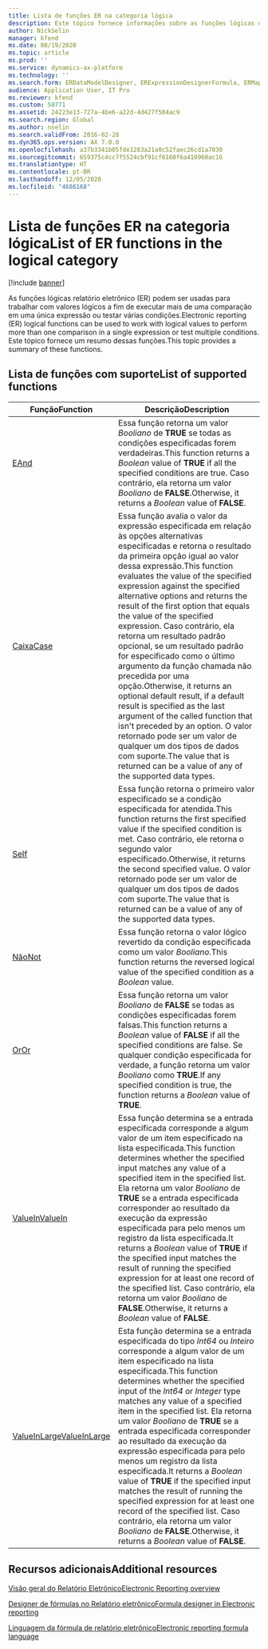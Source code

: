 ```yaml
---
title: Lista de funções ER na categoria lógica
description: Este tópico fornece informações sobre as funções lógicas que são compatíveis no relatório eletrônico (ER).
author: NickSelin
manager: kfend
ms.date: 08/19/2020
ms.topic: article
ms.prod: ''
ms.service: dynamics-ax-platform
ms.technology: ''
ms.search.form: ERDataModelDesigner, ERExpressionDesignerFormula, ERMappedFormatDesigner, ERModelMappingDesigner
audience: Application User, IT Pro
ms.reviewer: kfend
ms.custom: 58771
ms.assetid: 24223e13-727a-4be6-a22d-4d427f504ac9
ms.search.region: Global
ms.author: nselin
ms.search.validFrom: 2016-02-28
ms.dyn365.ops.version: AX 7.0.0
ms.openlocfilehash: a37b3341b05fde1283a21a0c52faec26cd1a7030
ms.sourcegitcommit: 659375c4cc7f5524cbf91cf6160f6a410960ac16
ms.translationtype: HT
ms.contentlocale: pt-BR
ms.lasthandoff: 12/05/2020
ms.locfileid: "4686168"
---
```

# <a name="list-of-er-functions-in-the-logical-category"></a><span data-ttu-id="e5f9a-103">Lista de funções ER na categoria lógica</span><span class="sxs-lookup"><span data-stu-id="e5f9a-103">List of ER functions in the logical category</span></span>

[!include [banner](../includes/banner.md)]

<span data-ttu-id="e5f9a-104">As funções lógicas relatório eletrônico (ER) podem ser usadas para trabalhar com valores lógicos a fim de executar mais de uma comparação em uma única expressão ou testar várias condições.</span><span class="sxs-lookup"><span data-stu-id="e5f9a-104">Electronic reporting (ER) logical functions can be used to work with logical values to perform more than one comparison in a single expression or test multiple conditions.</span></span> <span data-ttu-id="e5f9a-105">Este tópico fornece um resumo dessas funções.</span><span class="sxs-lookup"><span data-stu-id="e5f9a-105">This topic provides a summary of these functions.</span></span>

## <a name="list-of-supported-functions"></a><span data-ttu-id="e5f9a-106">Lista de funções com suporte</span><span class="sxs-lookup"><span data-stu-id="e5f9a-106">List of supported functions</span></span>

| <span data-ttu-id="e5f9a-107">Função</span><span class="sxs-lookup"><span data-stu-id="e5f9a-107">Function</span></span> | <span data-ttu-id="e5f9a-108">Descrição</span><span class="sxs-lookup"><span data-stu-id="e5f9a-108">Description</span></span> |
|----------|-------------|
| [<span data-ttu-id="e5f9a-109">E</span><span class="sxs-lookup"><span data-stu-id="e5f9a-109">And</span></span>](er-functions-logical-and.md)                       | <span data-ttu-id="e5f9a-110">Essa função retorna um valor *Booliano* de **TRUE** se todas as condições especificadas forem verdadeiras.</span><span class="sxs-lookup"><span data-stu-id="e5f9a-110">This function returns a *Boolean* value of **TRUE** if all the specified conditions are true.</span></span> <span data-ttu-id="e5f9a-111">Caso contrário, ela retorna um valor *Booliano* de **FALSE**.</span><span class="sxs-lookup"><span data-stu-id="e5f9a-111">Otherwise, it returns a *Boolean* value of **FALSE**.</span></span> |
| [<span data-ttu-id="e5f9a-112">Caixa</span><span class="sxs-lookup"><span data-stu-id="e5f9a-112">Case</span></span>](er-functions-logical-case.md)                     | <span data-ttu-id="e5f9a-113">Essa função avalia o valor da expressão especificada em relação às opções alternativas especificadas e retorna o resultado da primeira opção igual ao valor dessa expressão.</span><span class="sxs-lookup"><span data-stu-id="e5f9a-113">This function evaluates the value of the specified expression against the specified alternative options and returns the result of the first option that equals the value of the specified expression.</span></span> <span data-ttu-id="e5f9a-114">Caso contrário, ela retorna um resultado padrão opcional, se um resultado padrão for especificado como o último argumento da função chamada não precedida por uma opção.</span><span class="sxs-lookup"><span data-stu-id="e5f9a-114">Otherwise, it returns an optional default result, if a default result is specified as the last argument of the called function that isn't preceded by an option.</span></span> <span data-ttu-id="e5f9a-115">O valor retornado pode ser um valor de qualquer um dos tipos de dados com suporte.</span><span class="sxs-lookup"><span data-stu-id="e5f9a-115">The value that is returned can be a value of any of the supported data types.</span></span> |
| [<span data-ttu-id="e5f9a-116">Se</span><span class="sxs-lookup"><span data-stu-id="e5f9a-116">If</span></span>](er-functions-logical-if.md)                         | <span data-ttu-id="e5f9a-117">Essa função retorna o primeiro valor especificado se a condição especificada for atendida.</span><span class="sxs-lookup"><span data-stu-id="e5f9a-117">This function returns the first specified value if the specified condition is met.</span></span> <span data-ttu-id="e5f9a-118">Caso contrário, ele retorna o segundo valor especificado.</span><span class="sxs-lookup"><span data-stu-id="e5f9a-118">Otherwise, it returns the second specified value.</span></span> <span data-ttu-id="e5f9a-119">O valor retornado pode ser um valor de qualquer um dos tipos de dados com suporte.</span><span class="sxs-lookup"><span data-stu-id="e5f9a-119">The value that is returned can be a value of any of the supported data types.</span></span> |
| [<span data-ttu-id="e5f9a-120">Não</span><span class="sxs-lookup"><span data-stu-id="e5f9a-120">Not</span></span>](er-functions-logical-not.md)                       | <span data-ttu-id="e5f9a-121">Essa função retorna o valor lógico revertido da condição especificada como um valor *Booliano*.</span><span class="sxs-lookup"><span data-stu-id="e5f9a-121">This function returns the reversed logical value of the specified condition as a *Boolean* value.</span></span> |
| [<span data-ttu-id="e5f9a-122">Or</span><span class="sxs-lookup"><span data-stu-id="e5f9a-122">Or</span></span>](er-functions-logical-or.md)                         | <span data-ttu-id="e5f9a-123">Essa função retorna um valor *Booliano* de **FALSE** se todas as condições especificadas forem falsas.</span><span class="sxs-lookup"><span data-stu-id="e5f9a-123">This function returns a *Boolean* value of **FALSE** if all the specified conditions are false.</span></span> <span data-ttu-id="e5f9a-124">Se qualquer condição especificada for verdade, a função retorna um valor *Booliano* como **TRUE**.</span><span class="sxs-lookup"><span data-stu-id="e5f9a-124">If any specified condition is true, the function returns a *Boolean* value of **TRUE**.</span></span> |
| [<span data-ttu-id="e5f9a-125">ValueIn</span><span class="sxs-lookup"><span data-stu-id="e5f9a-125">ValueIn</span></span>](er-functions-logical-valuein.md)               | <span data-ttu-id="e5f9a-126">Essa função determina se a entrada especificada corresponde a algum valor de um item especificado na lista especificada.</span><span class="sxs-lookup"><span data-stu-id="e5f9a-126">This function determines whether the specified input matches any value of a specified item in the specified list.</span></span> <span data-ttu-id="e5f9a-127">Ela retorna um valor *Booliano* de **TRUE** se a entrada especificada corresponder ao resultado da execução da expressão especificada para pelo menos um registro da lista especificada.</span><span class="sxs-lookup"><span data-stu-id="e5f9a-127">It returns a *Boolean* value of **TRUE** if the specified input matches the result of running the specified expression for at least one record of the specified list.</span></span> <span data-ttu-id="e5f9a-128">Caso contrário, ela retorna um valor *Booliano* de **FALSE**.</span><span class="sxs-lookup"><span data-stu-id="e5f9a-128">Otherwise, it returns a *Boolean* value of **FALSE**.</span></span> |
| [<span data-ttu-id="e5f9a-129">ValueInLarge</span><span class="sxs-lookup"><span data-stu-id="e5f9a-129">ValueInLarge</span></span>](er-functions-logical-valueinlarge.md)     | <span data-ttu-id="e5f9a-130">Esta função determina se a entrada especificada do tipo *Int64* ou *Inteiro* corresponde a algum valor de um item especificado na lista especificada.</span><span class="sxs-lookup"><span data-stu-id="e5f9a-130">This function determines whether the specified input of the *Int64* or *Integer* type matches any value of a specified item in the specified list.</span></span> <span data-ttu-id="e5f9a-131">Ela retorna um valor *Booliano* de **TRUE** se a entrada especificada corresponder ao resultado da execução da expressão especificada para pelo menos um registro da lista especificada.</span><span class="sxs-lookup"><span data-stu-id="e5f9a-131">It returns a *Boolean* value of **TRUE** if the specified input matches the result of running the specified expression for at least one record of the specified list.</span></span> <span data-ttu-id="e5f9a-132">Caso contrário, ela retorna um valor *Booliano* de **FALSE**.</span><span class="sxs-lookup"><span data-stu-id="e5f9a-132">Otherwise, it returns a *Boolean* value of **FALSE**.</span></span> |


## <a name="additional-resources"></a><span data-ttu-id="e5f9a-133">Recursos adicionais</span><span class="sxs-lookup"><span data-stu-id="e5f9a-133">Additional resources</span></span>

[<span data-ttu-id="e5f9a-134">Visão geral do Relatório Eletrônico</span><span class="sxs-lookup"><span data-stu-id="e5f9a-134">Electronic Reporting overview</span></span>](general-electronic-reporting.md)

[<span data-ttu-id="e5f9a-135">Designer de fórmulas no Relatório eletrônico</span><span class="sxs-lookup"><span data-stu-id="e5f9a-135">Formula designer in Electronic reporting</span></span>](general-electronic-reporting-formula-designer.md)

[<span data-ttu-id="e5f9a-136">Linguagem da fórmula de relatório eletrônico</span><span class="sxs-lookup"><span data-stu-id="e5f9a-136">Electronic reporting formula language</span></span>](er-formula-language.md)

